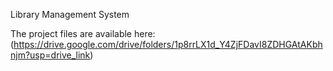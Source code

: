 Library Management System

The project files are available here: (https://drive.google.com/drive/folders/1p8rrLX1d_Y4ZjFDavI8ZDHGAtAKbhnjm?usp=drive_link)
